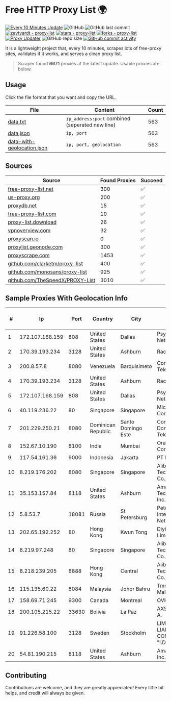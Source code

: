 
# Free HTTP Proxy List 🌍

[![Every 10 Minutes Update](https://github.com/mertguvencli/http-proxy-list/actions/workflows/main.yml/badge.svg?branch=main)](https://github.com/mertguvencli/http-proxy-list/actions/workflows/main.yml)
![GitHub](https://img.shields.io/github/license/mertguvencli/http-proxy-list)
![GitHub last commit](https://img.shields.io/github/last-commit/mertguvencli/http-proxy-list)
[![zevtyardt - proxy-list](https://img.shields.io/static/v1?label=zevtyardt&message=proxy-list&color=blue&logo=github)](https://github.com/zevtyardt/proxy-list "Go to GitHub repo")
[![stars - proxy-list](https://img.shields.io/github/stars/zevtyardt/proxy-list?style=social)](https://github.com/zevtyardt/proxy-list)
[![forks - proxy-list](https://img.shields.io/github/forks/zevtyardt/proxy-list?style=social)](https://github.com/zevtyardt/proxy-list)
[![Proxy Updater](https://github.com/zevtyardt/proxy-list/workflows/Proxy%20Updater/badge.svg)](https://github.com/zevtyardt/proxy-list/actions?query=workflow:"Proxy+Updater")
![GitHub repo size](https://img.shields.io/github/repo-size/zevtyardt/proxy-list)
[![GitHub commit activity](https://img.shields.io/github/commit-activity/m/zevtyardt/proxy-list?logo=commits)](https://github.com/zevtyardt/proxy-list/commits/main)

It is a lightweight project that, every 10 minutes, scrapes lots of free-proxy sites, validates if it works, and serves a clean proxy list.

> Scraper found **6671** proxies at the latest update. Usable proxies are below.

## Usage

Click the file format that you want and copy the URL.

|File|Content|Count|
|----|-------|-----|
|[data.txt](https://raw.githubusercontent.com/mertguvencli/http-proxy-list/main/proxy-list/data.txt)|`ip_address:port` combined (seperated new line)|563|
|[data.json](https://raw.githubusercontent.com/mertguvencli/http-proxy-list/main/proxy-list/data.json)|`ip, port`|563|
|[data-with-geolocation.json](https://raw.githubusercontent.com/mertguvencli/http-proxy-list/main/proxy-list/data-with-geolocation.json)|`ip, port, geolocation`|563|

## Sources

|Source|Found Proxies|Succeed|
|------|-------------|-------|
|[free-proxy-list.net](https://free-proxy-list.net)|300|✅|
|[us-proxy.org](https://www.us-proxy.org)|200|✅|
|[proxydb.net](http://proxydb.net)|15|✅|
|[free-proxy-list.com](https://free-proxy-list.com/?page=&port=&type%5B%5D=http&type%5B%5D=https&up_time=0&search=Search)|10|✅|
|[proxy-list.download](https://www.proxy-list.download/HTTP)|26|✅|
|[vpnoverview.com](https://vpnoverview.com/privacy/anonymous-browsing/free-proxy-servers)|32|✅|
|[proxyscan.io](https://www.proxyscan.io)|0|✅|
|[proxylist.geonode.com](https://proxylist.geonode.com/api/proxy-list?limit=300&page=1&sort_by=lastChecked&sort_type=desc&protocols=http,https)|300|✅|
|[proxyscrape.com](https://api.proxyscrape.com/v2/?request=displayproxies&protocol=http&timeout=10000&country=all&ssl=all&anonymity=all)|1453|✅|
|[github.com/clarketm/proxy-list](https://raw.githubusercontent.com/clarketm/proxy-list/master/proxy-list-raw.txt)|400|✅|
|[github.com/monosans/proxy-list](https://raw.githubusercontent.com/monosans/proxy-list/main/proxies/http.txt)|925|✅|
|[github.com/TheSpeedX/PROXY-List](https://raw.githubusercontent.com/TheSpeedX/PROXY-List/master/http.txt)|3010|✅|


## Sample Proxies With Geolocation Info

|#|Ip|Port|Country|City|Internet Service Provider|
|-|--|----|-------|----|-------------------------|
|1|172.107.168.159|808|United States|Dallas|Psychz Networks|
|2|170.39.193.234|3128|United States|Ashburn|Rackdog, LLC|
|3|200.8.57.8|8080|Venezuela|Barquisimeto|Corporación Telemic C.A.|
|4|170.39.193.234|3128|United States|Ashburn|Rackdog, LLC|
|5|172.107.168.159|808|United States|Dallas|Psychz Networks|
|6|40.119.236.22|80|Singapore|Singapore|Microsoft Corporation|
|7|201.229.250.21|8080|Dominican Republic|Santo Domingo Este|Compañía Dominicana de Teléfonos S. A.|
|8|152.67.10.190|8100|India|Mumbai|Oracle Corporation|
|9|117.54.161.36|9000|Indonesia|Jakarta|PT IndoInternet|
|10|8.219.176.202|8080|Singapore|Singapore|Alibaba (US) Technology Co., Ltd.|
|11|35.153.157.84|8118|United States|Ashburn|Amazon Technologies Inc.|
|12|5.8.53.7|18081|Russia|St Petersburg|Petersburg Internet Network ltd|
|13|202.65.192.252|80|Hong Kong|Kwun Tong|Diyixian.com Limited|
|14|8.219.97.248|80|Singapore|Singapore|Alibaba (US) Technology Co., Ltd.|
|15|8.218.239.205|8888|Hong Kong|Central|Alibaba (US) Technology Co., Ltd.|
|16|115.135.60.22|8084|Malaysia|Johor Bahru|Tmnet, Telekom Malaysia Bhd.|
|17|158.69.71.245|9300|Canada|Montreal|OVH SAS|
|18|200.105.215.22|33630|Bolivia|La Paz|AXS Bolivia S. A.|
|19|91.226.58.100|3128|Sweden|Stockholm|LIMITED LIABILITY COMPANY "I.D.STRATEGY"|
|20|54.81.190.215|8118|United States|Ashburn|Amazon.com, Inc.|



## Contributing

Contributions are welcome, and they are greatly appreciated! Every
little bit helps, and credit will always be given.

